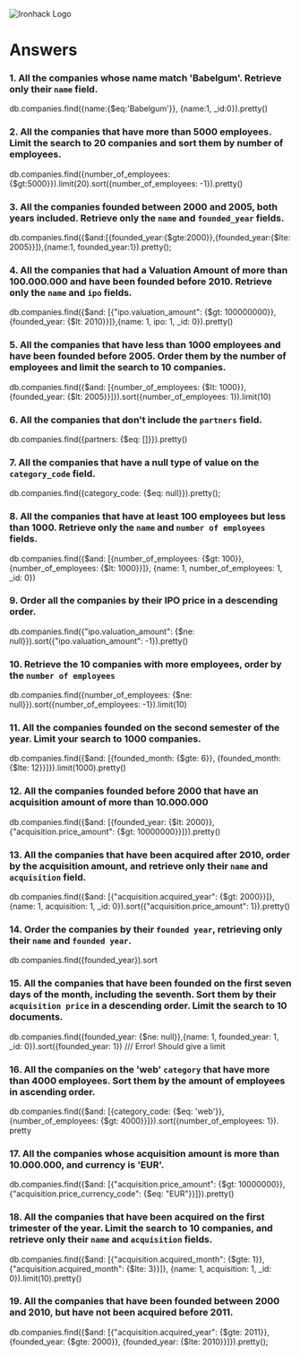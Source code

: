 ![Ironhack Logo](https://i.imgur.com/1QgrNNw.png)

# Answers

### 1. All the companies whose name match 'Babelgum'. Retrieve only their `name` field.

db.companies.find({name:{$eq:'Babelgum'}}, {name:1, _id:0}).pretty()


### 2. All the companies that have more than 5000 employees. Limit the search to 20 companies and sort them by **number of employees**.

db.companies.find({number_of_employees:{$gt:5000}}).limit(20).sort({number_of_employees: -1}).pretty()


### 3. All the companies founded between 2000 and 2005, both years included. Retrieve only the `name` and `founded_year` fields.

db.companies.find({$and:[{founded_year:{$gte:2000}},{founded_year:{$lte: 2005}}]},{name:1, founded_year:1}).pretty();
### 4. All the companies that had a Valuation Amount of more than 100.000.000 and have been founded before 2010. Retrieve only the `name` and `ipo` fields.

db.companies.find({$and: [{"ipo.valuation_amount": {$gt: 100000000}},{founded_year: {$lt: 2010}}]},{name: 1, ipo: 1, _id: 0}).pretty()

### 5. All the companies that have less than 1000 employees and have been founded before 2005. Order them by the number of employees and limit the search to 10 companies.

db.companies.find({$and: [{number_of_employees: {$lt: 1000}}, {founded_year: {$lt: 2005}}]}).sort({number_of_employees: 1}).limit(10)    
    
### 6. All the companies that don't include the `partners` field.

db.companies.find({partners: {$eq: []}}).pretty()

### 7. All the companies that have a null type of value on the `category_code` field.

db.companies.find({category_code: {$eq: null}}).pretty();
### 8. All the companies that have at least 100 employees but less than 1000. Retrieve only the `name` and `number of employees` fields.

db.companies.find({$and: [{number_of_employees: {$gt: 100}}, {number_of_employees: {$lt: 1000}}]}, {name: 1, number_of_employees: 1, _id: 0})

### 9. Order all the companies by their IPO price in a descending order.

db.companies.find({"ipo.valuation_amount": {$ne: null}}).sort({"ipo.valuation_amount": -1}).pretty()

### 10. Retrieve the 10 companies with more employees, order by the `number of employees`

db.companies.find({number_of_employees: {$ne: null}}).sort({number_of_employees: -1}).limit(10)
### 11. All the companies founded on the second semester of the year. Limit your search to 1000 companies.

db.companies.find({$and: [{founded_month: {$gte: 6}}, {founded_month: {$lte: 12}}]}).limit(1000).pretty()
### 12. All the companies founded before 2000 that have an acquisition amount of more than 10.000.000

db.companies.find({$and: [{founded_year: {$lt: 2000}}, {"acquisition.price_amount": {$gt: 10000000}}]}).pretty()

### 13. All the companies that have been acquired after 2010, order by the acquisition amount, and retrieve only their `name` and `acquisition` field.

db.companies.find({$and: [{"acquisition.acquired_year": {$gt: 2000}}]}, {name: 1, acquisition: 1, _id: 0}).sort({"acquisition.price_amount": 1}).pretty()

### 14. Order the companies by their `founded year`, retrieving only their `name` and `founded year`.

db.companies.find({founded_year}).sort

### 15. All the companies that have been founded on the first seven days of the month, including the seventh. Sort them by their `acquisition price` in a descending order. Limit the search to 10 documents.

db.companies.find({founded_year: {$ne: null}},{name: 1, founded_year: 1, _id: 0}).sort({founded_year: 1}) /// Error! Should give a limit 

### 16. All the companies on the 'web' `category` that have more than 4000 employees. Sort them by the amount of employees in ascending order.

db.companies.find({$and: [{category_code: {$eq: 'web'}}, {number_of_employees: {$gt: 4000}}]}).sort({number_of_employees: 1}). pretty

### 17. All the companies whose acquisition amount is more than 10.000.000, and currency is 'EUR'.

db.companies.find({$and: [{"acquisition.price_amount": {$gt: 10000000}}, {"acquisition.price_currency_code": {$eq: "EUR"}}]}).pretty()

### 18. All the companies that have been acquired on the first trimester of the year. Limit the search to 10 companies, and retrieve only their `name` and `acquisition` fields.

db.companies.find({$and: [{"acquisition.acquired_month": {$gte: 1}}, {"acquisition.acquired_month": {$lte: 3}}]}, {name: 1, acquisition: 1, _id: 0}).limit(10).pretty()

### 19. All the companies that have been founded between 2000 and 2010, but have not been acquired before 2011.

db.companies.find({$and: [{"acquisition.acquired_year": {$gte: 2011}}, {founded_year: {$gte: 2000}}, {founded_year: {$lte: 2010}}]}).pretty();
